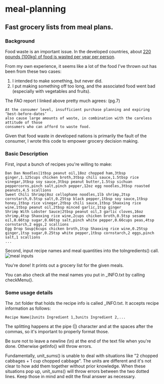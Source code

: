 # meal-planning

## Fast grocery lists from meal plans.

### Background
Food waste is an important issue. In the developed countries, about [220 pounds (100kg) of food is wasted per year per person](http://large.stanford.edu/courses/2012/ph240/briggs1/docs/mb060e00.pdf).

From my own experience, it seems like a lot of the food I've thrown out has been from these two cases:
1. I intended to make something, but never did.
2. I put making something off too long, and the associated food went bad (especially with vegetables and fruits).

The FAO report I linked above pretty much agrees: (pg.7)
```
At the consumer level, insufficient purchase planning and expiring ‘best-before-dates’ 
also cause large amounts of waste, in combination with the careless attitude of those 
consumers who can afford to waste food.
```

Given that food waste in developed nations is primarily the fault of the consumer, I wrote this code to empower grocery decision making.

### Basic Description
First, input a bunch of recipes you're willing to make:
```
Dan Dan Noodles|1tbsp peanut oil,18oz chopped ham,3tbsp ginger,1.125cups chicken broth,3tbsp chili sauce,1.5tbsp rice vinegar,3tbsp soy sauce,3tbsp peanut butter,1.5tsp sichuan peppercorns,pinch salt,pinch pepper,12oz egg noodles,3tbsp roasted peanuts,4.5 scallions
Sweet Chili Shrimp|8oz cellophane noodles,1lb shrimp,2tsp cornstarch,0.5tsp salt,0.25tsp black pepper,1tbsp soy sauce,1tbsp honey,1tbsp rice vinegar,2tbsp chili sauce,1tbsp Shaoxing rice wine,1tbsp peanut oil,2tbsp minced garlic,1tsp ginger
Shrimp With Lobster Sauce|2tbsp peanut oil,3 garlic cloves,16oz shrimp,4tsp Shaoxing rice wine,2cups chicken broth,0.5tsp sesame oil,0.66tsp sugar,0.66tsp salt,pinch white pepper,0.66cups peas,4tsp cornstarch,2 eggs,2 scallions
Egg Drop Soup|6cups chicken broth,1tsp Shaoxing rice wine,0.25tsp ginger,1tsp sugar,0.25tsp white pepper,1tbsp cornstarch,2 eggs,pinch salt,1 scallions
...
```

Second, input recipe names and meal quantities into the toIngredients() call.
![meal inputs](https://i.imgur.com/AjUxAPY.png)

You're done! It prints out a grocery list for the given meals.

You can also check all the meal names you put in \_INFO.txt by calling checkMenu().

### Some usage details

The .txt folder that holds the recipe info is called \_INFO.txt. It accepts recipe information as follows:

```Recipe Name|2units Ingredient 1,3units Ingredient 2,...```

The splitting happens at the pipe (|) character and at the spaces after the commas, so it's important to properly format those.

Be sure not to leave a newline (\n) at the end of the text file when you're done. Otherwise getInfo() will throw errors.

Fundamentally, unit_sums() is unable to deal with situations like "2 chopped cabbages + 1 cup chopped cabbage". The units are different and it's not clear to how add them together without prior knowledge. When these situations pop up, unit_sums() will throw errors between the two dotted lines. Keep those in mind and edit the final answer as necessary.
